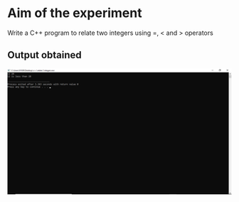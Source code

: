 # Aim of the experiment
Write a C++ program to relate two integers using =, < and > operators

## Output obtained

![output](relateout.png)
